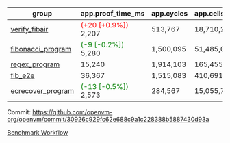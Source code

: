 | group | app.proof_time_ms | app.cycles | app.cells_used | leaf.proof_time_ms | leaf.cycles | leaf.cells_used |
| -- | -- | -- | -- | -- | -- | -- |
| [verify_fibair](https://github.com/openvm-org/openvm/blob/benchmark-results/benchmarks-pr/1306/verify_fibair-30926c929fc62e688c9a1c228388b5887430d93a.md) |<span style='color: red'>(+20 [+0.9%])</span> 2,207 |  513,767 |  18,710,224 |- | - | - |
| [fibonacci_program](https://github.com/openvm-org/openvm/blob/benchmark-results/benchmarks-pr/1306/fibonacci-30926c929fc62e688c9a1c228388b5887430d93a.md) |<span style='color: green'>(-9 [-0.2%])</span> 5,280 |  1,500,095 |  51,485,080 |- | - | - |
| [regex_program](https://github.com/openvm-org/openvm/blob/benchmark-results/benchmarks-pr/1306/regex-30926c929fc62e688c9a1c228388b5887430d93a.md) | 15,240 |  1,914,103 |  165,455,373 |- | - | - |
| [fib_e2e](https://github.com/openvm-org/openvm/blob/benchmark-results/benchmarks-pr/1306/fib_e2e-30926c929fc62e688c9a1c228388b5887430d93a.md) | 36,367 |  1,515,083 |  410,691,902 | 48,587 |  12,110,917 |  436,516,053 |
| [ecrecover_program](https://github.com/openvm-org/openvm/blob/benchmark-results/benchmarks-pr/1306/ecrecover-30926c929fc62e688c9a1c228388b5887430d93a.md) |<span style='color: green'>(-13 [-0.5%])</span> 2,573 |  284,567 |  15,055,723 |- | - | - |


Commit: https://github.com/openvm-org/openvm/commit/30926c929fc62e688c9a1c228388b5887430d93a

[Benchmark Workflow](https://github.com/openvm-org/openvm/actions/runs/12982484777)
